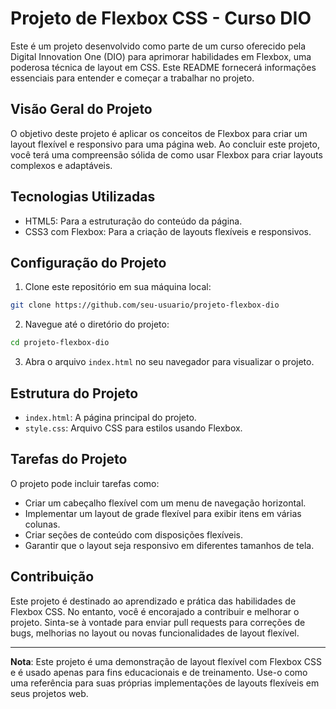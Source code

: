 # Projeto de Flexbox CSS - Curso DIO

Este é um projeto desenvolvido como parte de um curso oferecido pela Digital Innovation One (DIO) para aprimorar habilidades em Flexbox, uma poderosa técnica de layout em CSS. Este README fornecerá informações essenciais para entender e começar a trabalhar no projeto.

## Visão Geral do Projeto

O objetivo deste projeto é aplicar os conceitos de Flexbox para criar um layout flexível e responsivo para uma página web. Ao concluir este projeto, você terá uma compreensão sólida de como usar Flexbox para criar layouts complexos e adaptáveis.

## Tecnologias Utilizadas

- HTML5: Para a estruturação do conteúdo da página.
- CSS3 com Flexbox: Para a criação de layouts flexíveis e responsivos.

## Configuração do Projeto

1. Clone este repositório em sua máquina local:

```bash
git clone https://github.com/seu-usuario/projeto-flexbox-dio
```

2. Navegue até o diretório do projeto:

```bash
cd projeto-flexbox-dio
```

3. Abra o arquivo `index.html` no seu navegador para visualizar o projeto.

## Estrutura do Projeto

- `index.html`: A página principal do projeto.
- `style.css`: Arquivo CSS para estilos usando Flexbox.

## Tarefas do Projeto

O projeto pode incluir tarefas como:

- Criar um cabeçalho flexível com um menu de navegação horizontal.
- Implementar um layout de grade flexível para exibir itens em várias colunas.
- Criar seções de conteúdo com disposições flexíveis.
- Garantir que o layout seja responsivo em diferentes tamanhos de tela.

## Contribuição

Este projeto é destinado ao aprendizado e prática das habilidades de Flexbox CSS. No entanto, você é encorajado a contribuir e melhorar o projeto. Sinta-se à vontade para enviar pull requests para correções de bugs, melhorias no layout ou novas funcionalidades de layout flexível.

---

**Nota**: Este projeto é uma demonstração de layout flexível com Flexbox CSS e é usado apenas para fins educacionais e de treinamento. Use-o como uma referência para suas próprias implementações de layouts flexíveis em seus projetos web.
